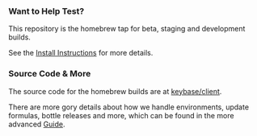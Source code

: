 ### Want to Help Test?

This repository is the homebrew tap for beta, staging and development builds.

See the [Install Instructions](https://keybase.io/docs/cli_kbstage) for more details.

### Source Code & More

The source code for the homebrew builds are at [keybase/client](https://github.com/keybase/client).

There are more gory details about how we handle environments, update formulas, bottle releases and more, which can be found in the more advanced [Guide](https://github.com/keybase/homebrew-beta/blob/master/GUIDE.md).
